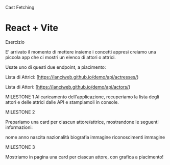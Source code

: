 Cast Fetching

# React + Vite

Esercizio
 
 
 E’ arrivato il momento di mettere insieme i concetti appresi creiamo una piccola app che ci mostri un elenco di attori o attrici.
 
 Usate uno di questi due endpoint, a piacimento:
 
 Lista di Attrici:   [https://lanciweb.github.io/demo/api/actresses/)
 
 Lista di Attori:  [https://lanciweb.github.io/demo/api/actors/)
 
 MILESTONE 1
 Al caricamento dell'applicazione, recuperiamo la lista degli attori e delle attrici dalle API e stampiamoli in console.
 
 MILESTONE 2
 
 Prepariamo una card per ciascun attore/attrice, mostrandone le seguenti informazioni:
 
 
nome
anno nascita
nazionalità
biografia
immagine
riconoscimenti
immagine

MILESTONE 3

Mostriamo in pagina una card per ciascun attore, con grafica a piacimento!